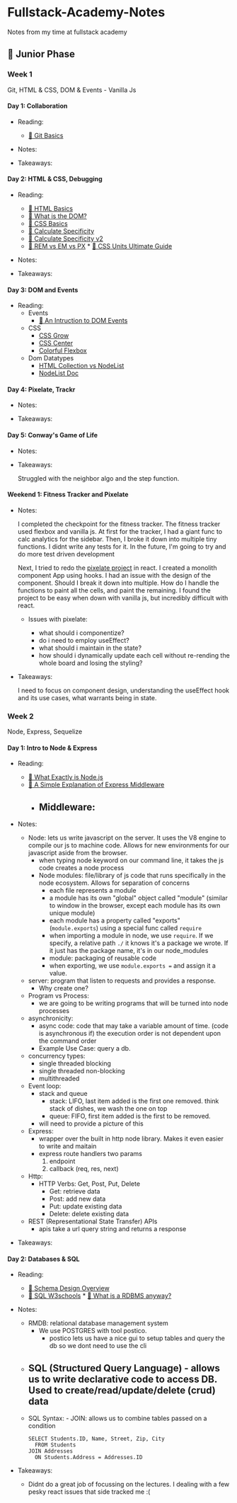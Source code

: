 # Fullstack-Academy-Notes

Notes from my time at fullstack academy

## 🐣 Junior Phase

### Week 1

Git, HTML & CSS, DOM & Events - Vanilla Js

#### Day 1: Collaboration

- Reading:

  - [📖 Git Basics](https://git-scm.com/book/en/v2/Getting-Started-Git-Basics)

- Notes:

* Takeaways:

#### Day 2: HTML & CSS, Debugging

- Reading:

  - [📖 HTML Basics](https://developer.mozilla.org/en-US/docs/Learn/Getting_started_with_the_web/HTML_basics)
  - [📖 What is the DOM?](https://css-tricks.com/dom/)
  - [📖 CSS Basics](https://developer.mozilla.org/en-US/docs/Learn/Getting_started_with_the_web/CSS_basics)
  - [📖 Calculate Specificity](https://slicejack.com/quick-guide-to-css-specificity/)
  - [📖 Calculate Specificity v2](https://css-tricks.com/specifics-on-css-specificity/)
  - [📖 REM vs EM vs PX](https://engageinteractive.co.uk/blog/em-vs-rem-vs-px) \* [📖 CSS Units Ultimate Guide](https://blog.alexdevero.com/css-units-ultimate-guide/)

- Notes:

* Takeaways:

#### Day 3: DOM and Events

- Reading:
  - Events
    - [📖 An Intruction to DOM Events](https://www.smashingmagazine.com/2013/11/an-introduction-to-dom-events/)
  - CSS
    - [CSS Grow](https://css-tricks.com/flex-grow-is-weird/)
    - [CSS Center](https://css-tricks.com/centering-css-complete-guide/)
    - [Colorful Flexbox](https://medium.freecodecamp.org/even-more-about-how-flexbox-works-explained-in-big-colorful-animated-gifs-a5a74812b053)
  - Dom Datatypes
    - [HTML Collection vs NodeList](https://teamtreehouse.com/community/understanding-the-difference-between-an-htmlcollection-and-a-nodelist)
    - [NodeList Doc](https://developer.mozilla.org/en-US/docs/Web/API/NodeList)

#### Day 4: Pixelate, Trackr

- Notes:

* Takeaways:

#### Day 5: Conway's Game of Life

- Notes:

* Takeaways:

  Struggled with the neighbor algo and the step function.

#### Weekend 1: Fitness Tracker and Pixelate

- Notes:

  I completed the checkpoint for the fitness tracker. The fitness tracker used flexbox and vanilla js. At first for the tracker, I had a giant func to calc analytics for the sidebar. Then, I broke it down into multiple tiny functions. I didnt write any tests for it. In the future, I'm going to try and do more test driven development

  Next, I tried to redo the [pixelate project](https://github.com/dwyfrequency/Reactive-Pixel-Board) in react. I created a monolith component App using hooks. I had an issue with the design of the component. Should I break it down into multiple. How do I handle the functions to paint all the cells, and paint the remaining. I found the project to be easy when down with vanilla js, but incredibly difficult with react.

  - Issues with pixelate:

    - what should i componentize?
    - do i need to employ useEffect?
    - what should i maintain in the state?
    - how should i dynamically update each cell without re-rending the whole board and losing the styling?

- Takeaways:

  I need to focus on component design, understanding the useEffect hook and its use cases, what warrants being in state.

### Week 2

Node, Express, Sequelize

#### Day 1: Intro to Node & Express

- Reading:

  - [📖 What Exactly is Node.js](https://medium.freecodecamp.org/what-exactly-is-node-js-ae36e97449f5)
  - [📖 A Simple Explanation of Express Middleware](https://medium.com/@agoiabeladeyemi/a-simple-explanation-of-express-middleware-c68ea839f498)
    - ## Middleware:

- Notes:

  - Node: lets us write javascript on the server. It uses the V8 engine to compile our js to machine code. Allows for new environments for our javascript aside from the browser.
    - when typing node keyword on our command line, it takes the js code creates a node process
    - Node modules: file/library of js code that runs specifically in the node ecosystem. Allows for separation of concerns
      - each file represents a module
      - a module has its own "global" object called "module" (similar to window in the browser, except each module has its own unique module)
      - each module has a property called "exports" (`module.exports`) using a special func called `require`
      - when importing a module in node, we use `require`. If we specify, a relative path `./` it knows it's a package we wrote. If it just has the package name, it's in our node_modules
      - module: packaging of reusable code
      - when exporting, we use `module.exports =` and assign it a value.
  - server: program that listen to requests and provides a response.
    - Why create one?
  - Program vs Process:
    - we are going to be writing programs that will be turned into node processes
  - asynchronicity:
    - async code: code that may take a variable amount of time. (code is asynchronous if) the execution order is not dependent upon the command order
    - Example Use Case: query a db.
  - concurrency types:
    - single threaded blocking
    - single threaded non-blocking
    - multithreaded
  - Event loop:
    - stack and queue
      - stack: LIFO, last item added is the first one removed. think stack of dishes, we wash the one on top
      - queue: FIFO, first item added is the first to be removed.
    - will need to provide a picture of this
  - Express:
    - wrapper over the built in http node library. Makes it even easier to write and maitain
    - express route handlers two params
      1. endpoint
      2. callback (req, res, next)
  - Http:
    - HTTP Verbs: Get, Post, Put, Delete
      - Get: retrieve data
      - Post: add new data
      - Put: update existing data
      - Delete: delete existing data
  - REST (Representational State Transfer) APIs
    - apis take a url query string and returns a response

- Takeaways:

#### Day 2: Databases & SQL

- Reading:

  - [📖 Schema Design Overview](https://medium.com/@kimtnguyen/relational-database-schema-design-overview-70e447ff66f9)
  - [📖 SQL W3schools](https://www.w3schools.com/sql/sql_intro.asp) \* [📖 What is a RDBMS anyway?](https://www.codecademy.com/articles/what-is-rdbms-sql)

- Notes:

  - RMDB: relational database management system
    - We use POSTGRES with tool postico.
      - postico lets us have a nice gui to setup tables and query the db so we dont need to use the cli
  - ## SQL (Structured Query Language) - allows us to write declarative code to access DB. Used to create/read/update/delete (crud) data
  - SQL Syntax: - JOIN: allows us to combine tables passed on a condition
    ```
    SELECT Students.ID, Name, Street, Zip, City
      FROM Students
    JOIN Addresses
      ON Students.Address = Addresses.ID
    ```

* Takeaways:

  - Didnt do a great job of focussing on the lectures. I dealing with a few pesky react issues that side tracked me :(
